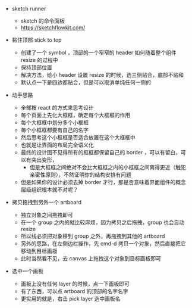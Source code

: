- sketch runner
  - sketch 的命令面板
  - https://sketchflowkit.com/

- 黏住顶部 stick to top
  - 创建了一个 symbol ，顶部的一个窄窄的 header 如何随着整个组件 resize 的过程中
  - 保持顶部位置
  - 解决方法，给小 header 设置 resize 的时候，选三侧贴合，底部不贴和
  - 默认点一下是四边都贴合，但是可以取消单纯任何一侧的

- 动手思路
  - 全部按 react 的方式来思考设计
  - 每个页面上先化大框框，确定每个大框框的作用
  - 每个大框框中划分多个小框框
  - 每个小框框都要有自己的名字
  - 然后思考这个小框框是否适合放置在这个大框框中
  - 也就是让界面的布局完全语义化
  - 最终的设计图不见得所有的框框都保留自己的 border ，可以有留白，可以有突出变形，
    - 但是大框框之间绝对不会比大框框之内的小框框之间离得更近（触犯亲密性原则），不然证明你的结构安排有问题
  - 但是如果你的设计必须去掉 border 才行，那是否意味着界面组件的概念层级组织根本就不对呢？

- 拷贝拖拽到另外一个 artboard
  - 独立对象之间拖拽即可
  - 在一个 group 之内的就比较麻烦，因为拷贝之后拖拽，group 也会自动 resize
  - 所以线必须把对象移到 group 之外，再拖拽到其他的 artboard
  - 另外的思路，在左侧边栏操作，先 cmd-d 拷贝一个对象，然后直接把它移动到目标画板
  - 此时当然看不见，去 canvas 上拖拽这个对象到目标画板即可

- 选中一个画板
  - 画板上没有任何 layer 的时候，点一下画板即可
  - 有了东西，可以点 artboard 的顶部的名字名字
  - 更实用的就是，右击 pick layer 选中画板名
